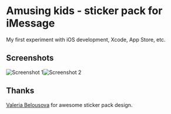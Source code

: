 # Amusing kids - sticker pack for iMessage

My first experiment with iOS development, Xcode, App Store, etc.

## Screenshots
![Screenshot 1](https://is1-ssl.mzstatic.com/image/thumb/Purple62/v4/39/ff/db/39ffdb5b-fcdb-db1c-f394-cfac8ad27439/pr_source.png/0x0ss.jpg)![Screenshot 2](https://is1-ssl.mzstatic.com/image/thumb/Purple62/v4/39/ff/db/39ffdb5b-fcdb-db1c-f394-cfac8ad27439/pr_source.png/0x0ss.jpg)

## Thanks
[Valeria Belousova](https://vk.com/ler1k) for awesome sticker pack design.
